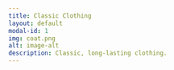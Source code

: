 ```yaml
---
title: Classic Clothing
layout: default
modal-id: 1
img: coat.png
alt: image-alt
description: Classic, long-lasting clothing.
---
```

